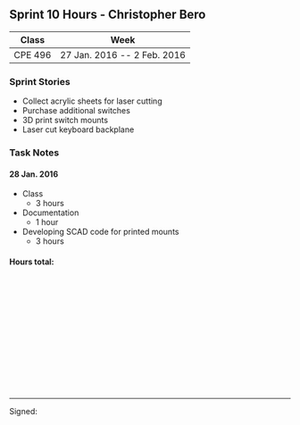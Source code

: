 ## Sprint 10 Hours - Christopher Bero

Class | Week
----- | ----
CPE 496 | 27 Jan. 2016 -- 2 Feb. 2016

### Sprint Stories

* Collect acrylic sheets for laser cutting
* Purchase additional switches
* 3D print switch mounts
* Laser cut keyboard backplane

### Task Notes

#### 28 Jan. 2016

* Class
    * 3 hours
* Documentation
	* 1 hour
* Developing SCAD code for printed mounts
    * 3 hours

#### Hours total:



<br><br><br><br><br><br>
<br><br><br><br><br><br>

---

Signed: 
